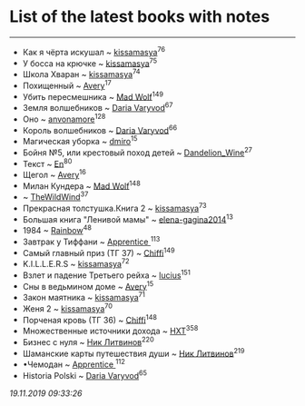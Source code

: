 # List of the latest books with notes
---

* Как я чёрта искушал ~ [kissamasya](users/684/68439978-vkontakte)<sup>76</sup>
* У босса на крючке ~ [kissamasya](users/684/68439978-vkontakte)<sup>75</sup>
* Школа Хваран ~ [kissamasya](users/684/68439978-vkontakte)<sup>74</sup>
* Похищенный ~ [Avery](users/567/56734832-yandex)<sup>17</sup>
* Убить пересмешника ~ [Mad Wolf](users/947/94738840-vkontakte)<sup>149</sup>
* Земля волшебников ~ [Daria Varyvod](users/829/829893410524253-facebook)<sup>67</sup>
* Оно ~ [anvonamore](users/595/5957175-vkontakte)<sup>128</sup>
* Король волшебников ~ [Daria Varyvod](users/829/829893410524253-facebook)<sup>66</sup>
* Магическая уборка ~ [dmiro](users/571/5714115-vkontakte)<sup>15</sup>
* Бойня №5, или крестовый поход детей ~ [Dandelion_Wine](users/586/58602788-vkontakte)<sup>27</sup>
* Текст ~ [En](users/333/333646551-vkontakte)<sup>80</sup>
* Щегол ~ [Avery](users/567/56734832-yandex)<sup>16</sup>
* Милан Кундера ~ [Mad Wolf](users/947/94738840-vkontakte)<sup>148</sup>
*  ~ [TheWildWind](users/262/262062207519652-facebook)<sup>37</sup>
* Прекрасная толстушка.Книга 2 ~ [kissamasya](users/684/68439978-vkontakte)<sup>73</sup>
* Большая книга "Ленивой мамы" ~ [elena-gagina2014](users/208/208969292-yandex)<sup>13</sup>
* 1984 ~ [Rainbow](users/109/109787328219839805802-google)<sup>48</sup>
* Завтрак у Тиффани ~ [Apprentice ](users/528/52821952-vkontakte)<sup>113</sup>
* Самый главный приз (ТГ 37) ~ [Chiffi](users/105/105831994080785626680-google)<sup>149</sup>
* K.I.L.L.E.R.S ~ [kissamasya](users/684/68439978-vkontakte)<sup>72</sup>
* Взлет и падение Третьего рейха ~ [lucius](users/838/83820536-yandex)<sup>151</sup>
* Сны в ведьмином доме ~ [Avery](users/567/56734832-yandex)<sup>15</sup>
* Закон маятника ~ [kissamasya](users/684/68439978-vkontakte)<sup>71</sup>
* Женя 2 ~ [kissamasya](users/684/68439978-vkontakte)<sup>70</sup>
* Порченая кровь (ТГ 36) ~ [Chiffi](users/105/105831994080785626680-google)<sup>148</sup>
* Множественные источники дохода ~ [HXT](users/100/100002563462782-facebook)<sup>358</sup>
* Бизнес с нуля ~ [Ник Литвинов](users/241/241974816-vkontakte)<sup>220</sup>
* Шаманские карты путешествия души ~ [Ник Литвинов](users/241/241974816-vkontakte)<sup>219</sup>
* •Чемодан ~ [Apprentice ](users/528/52821952-vkontakte)<sup>112</sup>
* Historia Polski ~ [Daria Varyvod](users/829/829893410524253-facebook)<sup>65</sup>


_19.11.2019 09:33:26_
